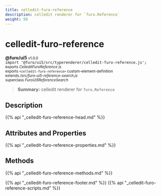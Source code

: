 ```yaml
---
title: celledit-furo-reference
description: celledit renderer for `furo.Reference`
weight: 50
---
```


# celledit-furo-reference
**@furo/ui5** <small>v1.0.0</small>
<br>`import '@furo/ui5/src/typerenderer/celledit-furo-reference.js';`<small>
<br>exports *CelleditFuroReference* js
<br>exports `<celledit-furo-reference>` custom-element-definition
<br>extends */src/furo-ui5-reference-search.js*
<br>superclass *FuroUi5ReferenceSearch*</small>

> **Summary:** celledit renderer for `furo.Reference`

## Description



{{% api "_celledit-furo-reference-head.md" %}}

## Attributes and Properties
{{% api "_celledit-furo-reference-properties.md" %}}



## Methods
{{% api "_celledit-furo-reference-methods.md" %}}





{{% api "_celledit-furo-reference-footer.md" %}}
{{% api "_celledit-furo-reference-scripts.md" %}}
